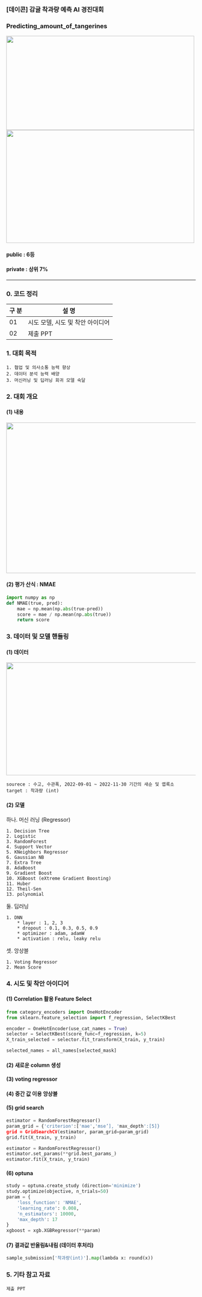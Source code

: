 ### [데이콘] 감귤 착과량 예측 AI 경진대회 
### Predicting_amount_of_tangerines
<img src="https://user-images.githubusercontent.com/83712521/209253559-18bc6b5e-57c7-4eb7-9ca0-def609d0626f.png" width="500" height="250">

<img src="https://user-images.githubusercontent.com/83712521/209253528-76191999-6f1f-4665-a236-47b82eab6cb3.png" width="500" height="300">



#### public : 6등
#### private : 상위 7%

---

### 0. 코드 정리
<table> 
    <thead>
        <tr>
            <th>구    분</th>
            <th>설    명</th>
        </tr>
    </thead>
    <tbody>
        <tr>
            <td> 01 </td>
            <td> 시도 모델, 시도 및 착안 아이디어 </td>
        </tr>
        <tr>
            <td> 02 </td>
            <td> 제출 PPT </td>
        </tr>
    </tbody>
</table>

### 1. 대회 목적

    1. 협업 및 의사소통 능력 향상
    2. 데이터 분석 능력 배양
    3. 머신러닝 및 딥러닝 회귀 모델 숙달

### 2. 대회 개요
#### (1) 내용
<img src="https://user-images.githubusercontent.com/83712521/209249341-87230027-5a63-44be-92de-eb1db6d81b40.png" width="600" height="400">

#### (2) 평가 산식 : NMAE

```python
import numpy as np
def NMAE(true, pred):
    mae = np.mean(np.abs(true-pred))
    score = mae / np.mean(np.abs(true))
    return score
```


### 3. 데이터 및 모델 핸들링

#### (1) 데이터

<img src="https://user-images.githubusercontent.com/83712521/209250837-1b9547f0-4364-4ca2-9b24-d727324b0eae.png" width="700" height="300">

    sourece : 수고, 수관폭, 2022-09-01 ~ 2022-11-30 기간의 새순 및 엽록소
    target : 착과량 (int)

#### (2) 모델


하나. 머신 러닝 (Regressor)

    1. Decision Tree 
    2. Logistic 
    3. RandomForest 
    4. Support Vector  
    5. KNeighbors Regressor
    6. Gaussian NB
    7. Extra Tree
    8. AdaBoost
    9. Gradient Boost
    10. XGBoost (eXtreme Gradient Boosting)
    11. Huber
    12. Theil-Sen 
    13. polynomial
    
둘. 딥러닝

    1. DNN
        * layer : 1, 2, 3
        * dropout : 0.1, 0.3, 0.5, 0.9
        * optimizer : adam, adamW
        * activation : relu, leaky relu
        
셋. 앙상블
    
    1. Voting Regressor
    2. Mean Score

### 4. 시도 및 착안 아이디어

#### (1) Correlation 활용 Feature Select
```python
from category_encoders import OneHotEncoder
from sklearn.feature_selection import f_regression, SelectKBest

encoder = OneHotEncoder(use_cat_names = True)
selector = SelectKBest(score_func=f_regression, k=5)
X_train_selected = selector.fit_transform(X_train, y_train)

selected_names = all_names[selected_mask]
```
#### (2) 새로운 column 생성



#### (3) voting regressor

#### (4) 중간 값 이용 앙상블

#### (5) grid search

```python
estimator = RandomForestRegressor()
param_grid = {'criterion':['mae','mse’], 'max_depth':[5]} 
grid = GridSearchCV(estimator, param_grid=param_grid) 
grid.fit(X_train, y_train)

estimator = RandomForestRegressor()
estimator.set_params(**grid.best_params_)
estimator.fit(X_train, y_train)
```


#### (6) optuna

```python
study = optuna.create_study (direction='minimize')
study.optimize(objective, n_trials=50)
param = {
    'loss_function': 'NMAE',
    'learning_rate': 0.008,
    'n_estimators': 10000,
    'max_depth': 17
}
xgboost = xgb.XGBRegressor(**param)  
```
#### (7) 결과값 반올림&내림 (데이터 후처리)

```python
sample_submission['착과량(int)'].map(lambda x: round(x)) 
```

### 5. 기타 참고 자료

    제출 PPT 
 
